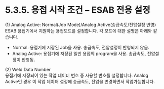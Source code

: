 ﻿# 5.3.5. 용접 시작 조건 – ESAB 전용 설정

(1)	Analog Active: Normal(Job Mode)/Analog Active(송급속도/전압설정 반영)  
ESAB 용접기에서 지원하는 용접모드를 설정합니다. 각 모드에 대한 설명은 아래와 같습니다.
- Normal: 용접기에 저장된 Job을 사용. 송급속도, 전압설정이 반영되지 않음.
- Analog Active: 용접기에 저장된 일반 용접의 program을 사용. 송급속도, 전압설정이 반영됨.

(2)	Weld Data Number  
용접기에 저장되어 있는 작업 데이터 번호 중 사용할 번호를 설정합니다. Analog Active인 경우 이 작업 데이터 설정에 송급속도, 전압을 변경하면서 작업가능합니다.
